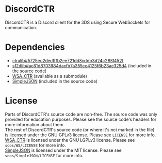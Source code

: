﻿# DiscordCTR
DiscordCTR is a Discord client for the 3DS using Secure WebSockets for communication.

# Dependencies
- [ctrulib#5725ec2dedfffb2ee721dd8cddb3d24c288f452f](https://github.com/smealum/ctrulib/tree/5725ec2dedfffb2ee721dd8cddb3d24c288f452f)  
- [sf2dlib#ac81d8703884dacfb7a355cc4125f6b23ae325d4](https://github.com/xerpi/sf2dlib/tree/ac81d8703884dacfb7a355cc4125f6b23ae325d4) (included in the source code)
- [WSA_CTR](https://github.com/MarcuzD/WSA_CTR) (available as a submodule)
- [SimpleJSON](https://github.com/MJPA/SimpleJSON) (included in the source code)

# License
Parts of DiscordCTR's source code are non-free. The source code was only provided for education purposes. Please see the source code's headers for more information about them.  
The rest of DiscordCTR's source code (or where it's not marked in the file) is licensed under the GNU GPLv3 license. Please see `LICENSE` for more info.  
[WSA_CTR](https://github.com/MarcuzD/WSA_CTR) is licensed under the GNU LGPLv3 license. Please see `soos/WS/LICENSE` for more info.  
[SimpleJSON](https://github.com/MJPA/SimpleJSON) is licensed under the MIT license. Please see `soos/SimpleJSON/LICENSE` for more info.  
